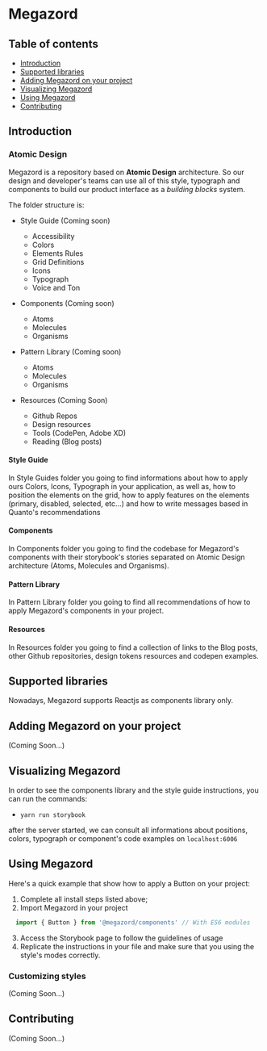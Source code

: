 # Megazord

## Table of contents

- [Introduction](#introduction)
- [Supported libraries](#supported-libraries)
- [Adding Megazord on your project](#adding-megazord-on-your-project)
- [Visualizing Megazord](#visualizing-megazord)
- [Using Megazord](#using-megazord)
- [Contributing](#contributing)

## Introduction

### Atomic Design
Megazord is a repository based on **Atomic Design** architecture. So our design and developer's teams can use all of this style, typograph and components to build our product interface as a *building blocks* system.

The folder structure is:
* Style Guide (Coming soon)
  - Accessibility
  - Colors
  - Elements Rules
  - Grid Definitions
  - Icons
  - Typograph
  - Voice and Ton

* Components (Coming soon)
    - Atoms
    - Molecules
    - Organisms 

* Pattern Library (Coming soon)
  - Atoms
  - Molecules
  - Organisms

* Resources (Coming Soon)
  - Github Repos
  - Design resources
  - Tools (CodePen, Adobe XD)
  - Reading (Blog posts)

#### Style Guide

In Style Guides folder you going to find informations about how to apply ours Colors, Icons, Typograph in your application, as well as, how to position the elements on the grid, how to apply features on the elements (primary, disabled, selected, etc...) and how to write messages based in Quanto's recommendations

#### Components

In Components folder you going to find the codebase for Megazord's components with their storybook's  stories separated on Atomic Design architecture (Atoms, Molecules and Organisms).

#### Pattern Library

In Pattern Library folder you going to find all recommendations of how to apply Megazord's components in your project.

#### Resources

In Resources folder you going to find a collection of links to the Blog posts, other Github repositories, design tokens resources and codepen examples.

## Supported libraries
Nowadays, Megazord supports Reactjs as components library only.

## Adding Megazord on your project
(Coming Soon...)

## Visualizing Megazord

In order to see the components library and the style guide instructions, you can run the commands:

- `yarn run storybook`

after the server started, we can consult all informations about positions, colors, typograph or component's code examples on `localhost:6006`

## Using Megazord

Here's a quick example that show how to apply a Button on your project:

1. Complete all install steps listed above;
2. Import Megazord in your project 
  ```javascript
    import { Button } from '@megazord/components' // With ES6 modules
  ```
3. Access the Storybook page to follow the guidelines of usage
4. Replicate the instructions in your file and make sure that you using the style's modes correctly.

### Customizing styles
(Coming Soon...)


## Contributing
(Coming Soon...)